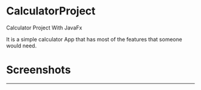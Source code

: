 # CalculatorProject
Calculator Project With JavaFx

It is a simple calculator App that has most of the features that someone would need. 

# Screenshots
<hr />

